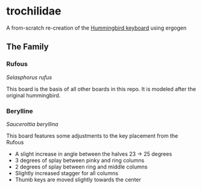 # trochilidae
A from-scratch re-creation of the [Hummingbird keyboard](https://github.com/PJE66/hummingbird) using ergogen

## The Family
### Rufous
*Selasphorus rufus*

This board is the basis of all other boards in this repo. It is modeled after the original hummingbird.

### Berylline
*Saucerottia beryllina*

This board features some adjustments to the key placement from the Rufous
- A slight increase in angle between the halves 23 -> 25 degrees
- 3 degrees of splay between pinky and ring columns
- 2 degrees of splay between ring and middle columns
- Slightly increased stagger for all columns
- Thumb keys are moved slightly towards the center
